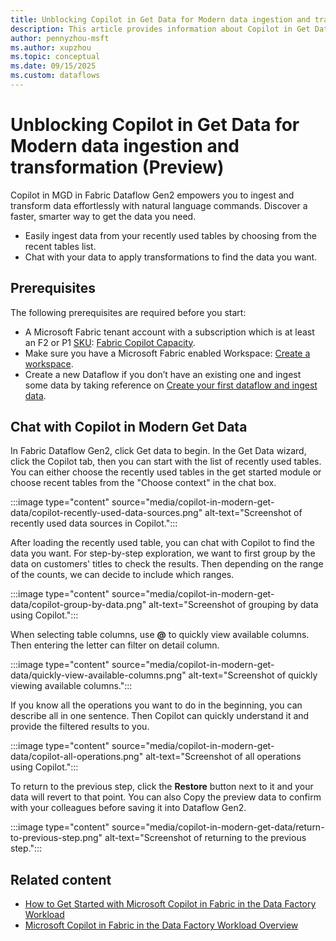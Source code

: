 ```yaml
---
title: Unblocking Copilot in Get Data for Modern data ingestion and transformation (Preview)
description: This article provides information about Copilot in Get Data for Modern data ingestion and transformation.
author: pennyzhou-msft
ms.author: xupzhou
ms.topic: conceptual
ms.date: 09/15/2025
ms.custom: dataflows
---
```


# Unblocking Copilot in Get Data for Modern data ingestion and transformation (Preview)

Copilot in MGD in Fabric Dataflow Gen2 empowers you to ingest and transform data effortlessly with natural language commands. Discover a faster, smarter way to get the data you need.

- Easily ingest data from your recently used tables by choosing from the recent tables list.
- Chat with your data to apply transformations to find the data you want.

## Prerequisites

The following prerequisites are required before you start:

- A Microsoft Fabric tenant account with a subscription which is at least an F2 or P1 [SKU](../enterprise/licenses.md#capacity): [Fabric Copilot Capacity](../enterprise/fabric-copilot-capacity.md#considerations-and-limitations).
- Make sure you have a Microsoft Fabric enabled Workspace: [Create a workspace](../fundamentals/create-workspaces.md).
- Create a new Dataflow if you don’t have an existing one and ingest some data by taking reference on [Create your first dataflow and ingest data](create-first-dataflow-gen2.md#create-a-dataflow).

## Chat with Copilot in Modern Get Data

In Fabric Dataflow Gen2, click Get data to begin. In the Get Data wizard, click the Copilot tab, then you can start with the list of recently used tables. You can either choose the recently used tables in the get started module or choose recent tables from the "Choose context" in the chat box.

:::image type="content" source="media/copilot-in-modern-get-data/copilot-recently-used-data-sources.png" alt-text="Screenshot of recently used data sources in Copilot.":::

After loading the recently used table, you can chat with Copilot to find the data you want. For step-by-step exploration, we want to first group by the data on customers' titles to check the results. Then depending on the range of the counts, we can decide to include which ranges.

:::image type="content" source="media/copilot-in-modern-get-data/copilot-group-by-data.png" alt-text="Screenshot of grouping by data using Copilot.":::

When selecting table columns, use **@** to quickly view available columns. Then entering the letter can filter on detail column.

:::image type="content" source="media/copilot-in-modern-get-data/quickly-view-available-columns.png" alt-text="Screenshot of quickly viewing available columns.":::

If you know all the operations you want to do in the beginning, you can describe all in one sentence. Then Copilot can quickly understand it and provide the filtered results to you.

:::image type="content" source="media/copilot-in-modern-get-data/copilot-all-operations.png" alt-text="Screenshot of all operations using Copilot.":::

To return to the previous step, click the **Restore** button next to it and your data will revert to that point. You can also Copy the preview data to confirm with your colleagues before saving it into Dataflow Gen2.

:::image type="content" source="media/copilot-in-modern-get-data/return-to-previous-step.png" alt-text="Screenshot of returning to the previous step.":::

## Related content

- [How to Get Started with Microsoft Copilot in Fabric in the Data Factory Workload](copilot-fabric-data-factory-get-started.md)
- [Microsoft Copilot in Fabric in the Data Factory Workload Overview](copilot-fabric-data-factory.md)